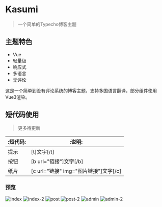 # Kasumi
> 一个简单的Typecho博客主题

## 主题特色
- Vue
- 轻量级
- 响应式
- 多语言
- 无评论

这是一个简单到没有评论系统的博客主题，支持多国语言翻译，部分组件使用Vue3渲染。

## 短代码使用
> 更多待更新

| :短代码: | :说明:                                  |
| ------ | ------------------------------------- |
| 提示   | [t]文字[/t]                           |
| 按钮   | [b url="链接"]文字[/b]                |
| 纸片   | [c url="链接" img="图片链接"]文字[/c] |

### 预览
![index](https://www.scbkw.cn/wp-content/uploads/2025/03/20250315035527474-index-1.webp)
![index-2](https://www.scbkw.cn/wp-content/uploads/2025/03/20250315035527311-index-2.webp)
![post](https://www.scbkw.cn/wp-content/uploads/2025/03/20250315035528837-post.webp)
![post-2](https://www.scbkw.cn/wp-content/uploads/2025/03/20250315035528970-post-2.webp)
![admin](https://www.scbkw.cn/wp-content/uploads/2025/03/20250315035527316-admin-1.webp)
![admin-2](https://www.scbkw.cn/wp-content/uploads/2025/03/20250315035527688-admin-2.webp)
